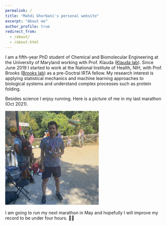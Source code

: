 ```yaml
---
permalink: /
title: "Mahdi Ghorbani's personal website"
excerpt: "About me"
author_profile: true
redirect_from: 
  - /about/
  - /about.html
---
```


I am a fifth-year PhD student of Chemical and Biomolecular Engineering at the University of Maryland working with Prof. Klauda ([Klauda lab](https://terpconnect.umd.edu/~jbklauda/)). Since June 2019 I started to work at the National Institute of Health, NIH, with Prof. Brooks ([Brooks lab](https://www.lobos.nih.gov/cbs/)) as a pre-Doctral IRTA fellow. My research interest is applying statistical mechanics and machine learning approaches to biological systems and understand complex processes such as protein folding. 

Besides science I enjoy running. Here is a picture of me in my last marathon (Oct 2021). 

<img width='300' src='../images/running.png'/>

I am going to run my next marathon in May and hopefully I will improve my record to be under four hours. 🏃‍♂️

